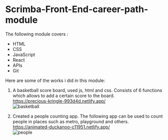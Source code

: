 # Scrimba-Front-End-career-path-module
The following module covers : <br>
- HTML <br>
- CSS <br>
- JavaScript <br>
- React <br>
- APIs <br>
- Git <br> 


Here are some of the works i did in this module: <br>
1. A basketball score board, used js, html and css. Consists of 6 functions which allows to add a certain score to the board. <br>
https://precious-kringle-993d4d.netlify.app/ <br>
![basketball](https://github.com/VBlazhenko/Scrimba-Front-End-career-path-module/assets/78543274/22b5db9e-5f0b-4615-810d-a238f95b8bad)

2. Created a people counting app. The following app can be used to count people in places such as metro, playground and others. <br>
https://animated-duckanoo-c11951.netlify.app/ <br>
![people](https://github.com/VBlazhenko/Scrimba-Front-End-career-path-module/assets/78543274/874e0583-3808-4e7e-8270-4dee44f4b3fb)<br>


